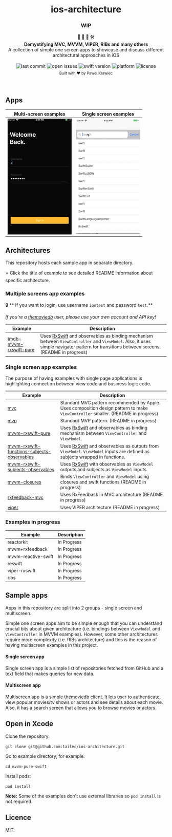 <h1 align="center">ios-architecture</h1>

<h3 align="center">WIP</h3>

<div align="center">
👷 🧱 🧰 🛠️
</div>
<div align="center">
<strong>Demystifying MVC, MVVM, VIPER, RIBs and many others</strong>
</div>
<div align="center">
 A collection of simple one screen apps to showcase and discuss different architectural approaches in iOS
</div>

<br />

<div align="center">
<!-- Last commit -->
<img src="https://img.shields.io/github/last-commit/tailec/ios-architecture.svg" alt="last commit"/>
<!-- Open issues -->
<img src="https://img.shields.io/github/issues-raw/tailec/ios-architecture.svg" alt="open issues" />
<!-- Swift version -->
<img src="https://img.shields.io/badge/swift%20version-4.2-brightgreen.svg" alt="swift version">
<!-- Platform -->
<img src="https://img.shields.io/badge/platform-ios-lightgrey.svg" alt="platform" />
<!-- License -->
<img src="https://img.shields.io/badge/licence%20-MIT%20-blue.svg" alt="license" />
</div>


<div align="center">
<sub>Built with ❤︎ by
Pawel Krawiec
</sub>
</div>
<br />
<br />


## Apps


<div align="center">


| Multi-screen examples | Single screen examples |
| ------------- | ------------- |
| ![app-ui](multiscreen-ui.gif) | ![app-ui](app-ui.gif)|


</div>


## Architectures
This repository hosts each sample app in separate directory.

:star: Click the title of example to see detailed README information about specific architecture.

### Multiple screens app examples
🔒 ** If you want to login, use username `iostest` and password `test`.**

*If you're a [themoviedb](themoviedb.com) user, please use your own account and API key!*

| Example | Description |
| ------------- | ------------- |
| [tmdb-mvvm-rxswift-pure](tmdb-mvvm-rxswift-pure) | Uses [RxSwift](https://github.com/ReactiveX/RxSwift) and observables as binding mechanism between `ViewController` and `ViewModel`. Also, it uses simple navigator pattern for transitions between screens. (README in progress) |


### Single screen app examples
The purpose of having examples with single page applications is highlighting connection between view code and business logic code.

| Example | Description |
| ------------- | ------------- |
| [mvc](mvc) | Standard MVC pattern recommended by Apple. Uses composition design pattern to make `ViewController`  smaller.  (README in progress)  |
| [mvp](mvp) | Standard MVP pattern.  (README in progress)    |
| [mvvm-rxswift-pure](mvvm-rxswift-pure) | Uses [RxSwift](https://github.com/ReactiveX/RxSwift) and observables as binding mechanism between `ViewController` and `ViewModel`. |
| [mvvm-rxswift-functions-subjects-observables](mvvm-functions-subjects-observables) | Uses [RxSwift](https://github.com/ReactiveX/RxSwift) and observables as outputs from `ViewModel`. `ViewModel` inputs are defined as subjects wrapped in functions. |
| [mvvm-rxswift-subjects-observables](mvvm-rxswift-subjects-observables) | Uses [RxSwift](https://github.com/ReactiveX/RxSwift) with observables as `ViewModel` outputs and subjects as `ViewModel` inputs. |
| [mvvm-closures](mvvm-closures) | Binds `ViewController` and `ViewModel` using closures and swift functions (README in progress)  |
| [rxfeedback-mvc](rxfeedback-mvc) | Uses RxFeedback in MVC architecture  (README in progress)    |
| [viper](viper) | Uses VIPER architecture (README in progress) |


### Examples in progress
| Example | Description |
| ------------- | ------------- |
| reactorkit | In Progress |
| mvvm+rxfeedback | In Progress |
| mvvm-reactive-swift | In Progress  |
| reswift | In Progress  |
| viper-rxswift | In Progress  |
| ribs | In Progress  |


## Sample apps
Apps in this repository are split into 2 groups - single screen and multiscreen.


Simple one screen apps aim to be simple enough that you can understand crucial bits about given architecture (i.e. bindings between `ViewModel` and `ViewController` in MVVM examples).
However, some other architectures require more complexity (i.e. RIBs architecture) and this is the reason of having multiscreen examples in this project.

#### Single screen app
Single screen app is a simple list of repositories fetched from GitHub and a text field that makes queries for new data.

#### Multiscreen app
Multiscreen app is a simple [themoviedb](themoviedb.com) client.
It lets user to authenticate, view popular movies/tv shows or actors and see details about each movie. Also, it has a search screen that allows you to browse movies or actors.

## Open in Xcode
Clone the repository:

`git clone git@github.com:tailec/ios-architecture.git`

Go to example directory, for example:

`cd mvvm-pure-swift`

Install pods:

`pod install`


**Note:** Some of the examples don't use external libraries so `pod install` is not required.

## Licence
MIT.
